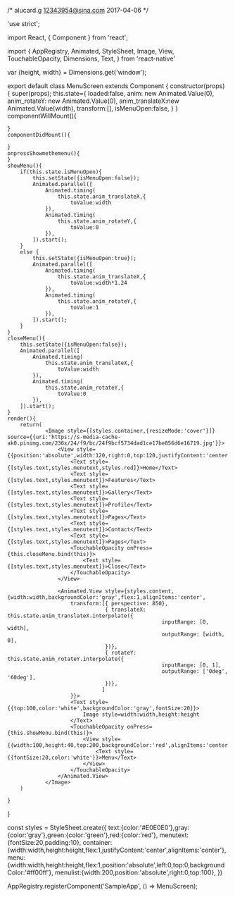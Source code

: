 /*
alucard.g
12343954@sina.com
2017-04-06
*/

'use strict';

import React, { Component } from 'react';

import {
  AppRegistry,
  Animated,
  StyleSheet,
  Image,
  View,
  TouchableOpacity,
  Dimensions,
  Text,
} from 'react-native'


var {height, width} = Dimensions.get('window');

export default class MenuScreen extends Component {
    constructor(props) {
        super(props);
        this.state={
            loaded:false,
            anim: new Animated.Value(0),
            anim_rotateY: new Animated.Value(0),
            anim_translateX:new Animated.Value(width),
            transform:[],
            isMenuOpen:false,
        }
    }
    componentWillMount(){
        

    }
    componentDidMount(){
       
    }
    onpressShowmethemenu(){
    }
    showMenu(){
        if(this.state.isMenuOpen){
            this.setState({isMenuOpen:false});
            Animated.parallel([
                Animated.timing(
                    this.state.anim_translateX,{
                        toValue:width
                }),
                Animated.timing(
                    this.state.anim_rotateY,{
                        toValue:0
                }),
            ]).start();
        }
        else {
            this.setState({isMenuOpen:true});
            Animated.parallel([
                Animated.timing(
                    this.state.anim_translateX,{
                        toValue:width*1.24
                }),
                Animated.timing(
                    this.state.anim_rotateY,{
                        toValue:1
                }),
            ]).start();
        }
    }
    closeMenu(){
        this.setState({isMenuOpen:false});
        Animated.parallel([
            Animated.timing(
                this.state.anim_translateX,{
                    toValue:width
            }),
            Animated.timing(
                this.state.anim_rotateY,{
                    toValue:0
            }),
        ]).start();
    }
    render(){
        return(
                <Image style={[styles.container,{resizeMode:'cover'}]} source={{uri:'https://s-media-cache-ak0.pinimg.com/236x/24/f9/bc/24f9bcf5734dad1ce17be856d6e16719.jpg'}}>
                    <View style={{position:'absolute',width:120,right:0,top:120,justifyContent:'center'}}>
                        <Text style={[styles.text,styles.menutext,styles.red]}>Home</Text>
                        <Text style={[styles.text,styles.menutext]}>Features</Text>
                        <Text style={[styles.text,styles.menutext]}>Gallery</Text>
                        <Text style={[styles.text,styles.menutext]}>Profile</Text>
                        <Text style={[styles.text,styles.menutext]}>Pages</Text>
                        <Text style={[styles.text,styles.menutext]}>Contact</Text>
                        <Text style={[styles.text,styles.menutext]}>Pages</Text>
                        <TouchableOpacity onPress={this.closeMenu.bind(this)}>
                            <Text style={[styles.text,styles.menutext]}>Close</Text>
                        </TouchableOpacity>
                    </View>

                    <Animated.View style={styles.content,{width:width,backgroundColor:'gray',flex:1,alignItems:'center',
                        transform:[{ perspective: 850},
                                   { translateX: this.state.anim_translateX.interpolate({
                                                     inputRange: [0, width],
                                                     outputRange: [width, 0],
                                   })},
                                   { rotateY: this.state.anim_rotateY.interpolate({
                                                     inputRange: [0, 1],
                                                     outputRange: ['0deg', '60deg'],
                                   })},
                                  ]
                        }}>
                        <Text style={{top:100,color:'white',backgroundColor:'gray',fontSize:20}}>
                            Image style=width:width,height:height
                        </Text>
                        <TouchableOpacity onPress={this.showMenu.bind(this)}>
                            <View style={{width:100,height:40,top:200,backgroundColor:'red',alignItems:'center',justifyContent:'center'}}>
                                <Text style={{fontSize:20,color:'white'}}>Menu</Text>
                            </View>
                        </TouchableOpacity>
                    </Animated.View>
                </Image>
        )

    }
}

const styles = StyleSheet.create({
    text:{color:'#E0E0E0'},gray:{color:'gray'},green:{color:'green'},red:{color:'red'},
    menutext:{fontSize:20,padding:10},
    container:{width:width,height:height,flex:1,justifyContent:'center',alignItems:'center'},
    menu:{width:width,height:height,flex:1,position:'absolute',left:0,top:0,backgroundColor:'#ff00ff'},
    menulist:{width:200,position:'absolute',right:0,top:100},
})

AppRegistry.registerComponent('SampleApp', () => MenuScreen);
